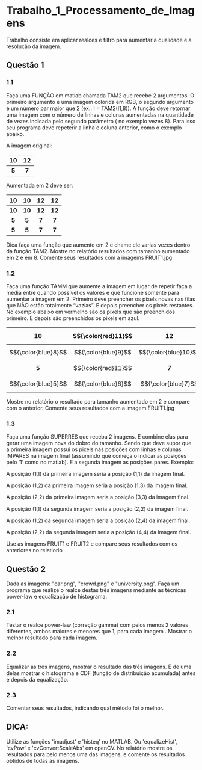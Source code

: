# Trabalho_1_Processamento_de_Imagens
Trabalho consiste em aplicar realces e filtro para aumentar a qualidade e a resolução da imagem.

## Questão 1
### 1.1 
Faça uma FUNÇÃO em matlab chamada TAM2 que recebe 2 argumentos. O primeiro argumento é uma
imagem colorida em RGB, o segundo argumento é um número par maior que 2 (ex.: I = TAM2(I1,8)).
A função deve retornar uma imagem com o número de linhas e colunas aumentadas na quantidade de vezes
indicada pelo segundo parâmetro ( no exemplo vezes 8). Para isso seu programa deve repeterir a linha e
coluna anterior, como o exemplo abaixo.

A imagem original:

| 10 | 12 |
|:---:|:---:|
| **5** | **7** |

Aumentada em 2 deve ser:

| 10 | 10 | 12 | 12 |
|:---:|:---:|:---:|:---:|
| **10** | **10** | **12** | **12** |
| **5** | **5** | **7** | **7** |
| **5** | **5** | **7** | **7** |

Dica faça uma função que aumente em 2 e chame ele varias vezes dentro da função TAM2. Mostre no
relatório resultados com tamanho aumentado em 2 e em 8. Comente seus resultados com a imagems
FRUIT1.jpg

### 1.2 
Faça uma função TAMM que aumente a imagem em lugar de repetir faça a media entre quando possível
os valores e que funcione somente para aumentar a imagem em 2. Primeiro deve preencher os pixels novas
nas filas que NÃO estão totalmente “vazias”. E depois preencher os pixels restantes. No exemplo abaixo em
vermelho são os pixels que são preenchidos primeiro. E depois são preenchidos os pixels em azul.

|10| $${\color{red}11}$$| 12| $${\color{red}12}$$|
|:---:|:---:|:---:|:---:|
| $${\color{blue}8}$$ | $${\color{blue}9}$$ |$${\color{blue}10}$$| $${\color{blue}10}$$|
|**5**|$${\color{red}11}$$|**7**|$${\color{red}7}$$|
|$${\color{blue}5}$$|$${\color{blue}6}$$|$${\color{blue}7}$$|$${\color{blue}7}$$|

Mostre no relatório o resultado para tamanho aumentado em 2 e compare com o anterior. Comente seus
resultados com a imagem FRUIT1.jpg

### 1.3 
Faça uma função SUPERRES que receba 2 imagens. E combine elas para gerar uma imagem nova do
dobro do tamanho. Sendo que deve supor que a primeira imagem possui os pixels nas posições com linhas e
colunas IMPARES na imagem final (assumindo que começa o indicar as posições pelo ‘1’ como no matlab).
E a segunda imagem as posições pares.
Exemplo:

A posição (1,1) da primeira imagem seria a posição (1,1) da imagem final.

A posição (1,2) da primeira imagem seria a posição (1,3) da imagem final.

A posição (2,2) da primeira imagem seria a posição (3,3) da imagem final.

A posição (1,1) da segunda imagem seria a posição (2,2) da imagem final.

A posição (1,2) da segunda imagem seria a posição (2,4) da imagem final.

A posição (2,2) da segunda imagem seria a posição (4,4) da imagem final.

Use as imagens FRUIT1 e FRUIT2 e compare seus resultados com os anteriores no relatiorio

## Questão 2
Dada as imagens: "car.png", "crowd.png" e "university.png". Faça um programa que realize o realce destas
três imagens mediante as técnicas power-law e equalização de histograma.
### 2.1 
Testar o realce power-law (correção gamma) com pelos menos 2 valores diferentes, ambos maiores e
menores que 1, para cada imagem . Mostrar o melhor resultado para cada imagem.
### 2.2 
Equalizar as três imagens, mostrar o resultado das três imagens. E de uma delas mostrar o histograma e
CDF (função de distribuição acumulada) antes e depois da equalização.
### 2.3 
Comentar seus resultados, indicando qual método foi o melhor.

## DICA: 
Utilize as funções 'imadjust' e 'histeq' no MATLAB. Ou 'equalizeHist', 'cvPow' e
'cvConvertScaleAbs' em openCV. No relatório mostre os resultados para pelo menos uma das imagens, e
comente os resultados
obtidos de todas as imagens.
